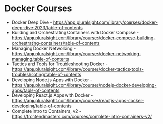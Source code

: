 # Docker Courses
- Docker Deep Dive - https://app.pluralsight.com/library/courses/docker-deep-dive-2023/table-of-contents
- Building and Orchestrating Containers with Docker Compose - https://app.pluralsight.com/library/courses/docker-compose-building-orchestrating-containers/table-of-contents
- Managing Docker Networking - https://app.pluralsight.com/library/courses/docker-networking-managing/table-of-contents
- Tactics and Tools for Troubleshooting Docker - https://app.pluralsight.com/library/courses/docker-tactics-tools-troubleshooting/table-of-contents
- Developing Node.js Apps with Docker - https://app.pluralsight.com/library/courses/nodejs-docker-developing-apps/table-of-contents
- Developing React.js Apps with Docker - https://app.pluralsight.com/library/courses/reactjs-apps-docker-developing/table-of-contents
- Complete Intro to Containers, v2 - https://frontendmasters.com/courses/complete-intro-containers-v2/
